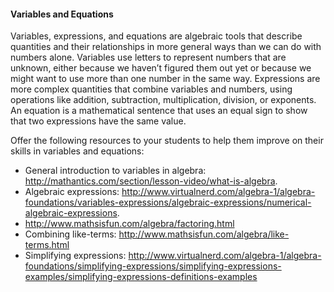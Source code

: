 #### Variables and Equations
 
Variables, expressions, and equations are algebraic tools that describe quantities and their relationships in more general ways than we can do with numbers alone. Variables use letters to represent numbers that are unknown, either because we haven’t figured them out yet or because we might want to use more than one number in the same way. Expressions are more complex quantities that combine variables and numbers, using operations like addition, subtraction, multiplication, division, or exponents. An equation is a mathematical sentence that uses an equal sign to show that two expressions have the same value.

Offer the following resources to your students to help them improve on their skills in variables and equations:
* General introduction to variables in algebra: http://mathantics.com/section/lesson-video/what-is-algebra.
* Algebraic expressions: http://www.virtualnerd.com/algebra-1/algebra-foundations/variables-expressions/algebraic-expressions/numerical-algebraic-expressions.
* http://www.mathsisfun.com/algebra/factoring.html
* Combining like-terms: http://www.mathsisfun.com/algebra/like-terms.html
* Simplifying expressions: http://www.virtualnerd.com/algebra-1/algebra-foundations/simplifying-expressions/simplifying-expressions-examples/simplifying-expressions-definitions-examples

